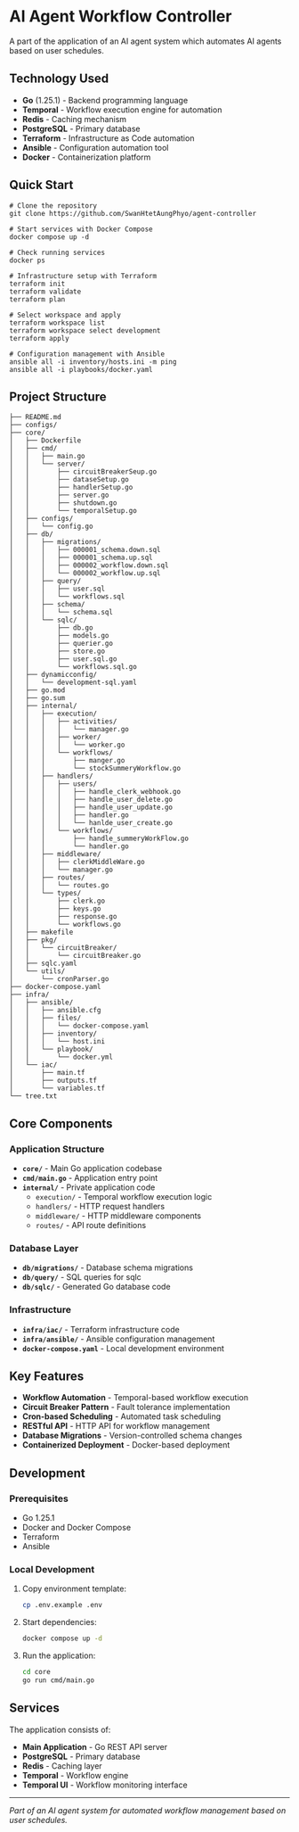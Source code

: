 # AI Agent Workflow Controller

A part of the application of an AI agent system which automates AI agents based on user schedules.

## Technology Used

- **Go** (1.25.1) - Backend programming language
- **Temporal** - Workflow execution engine for automation
- **Redis** - Caching mechanism
- **PostgreSQL** - Primary database
- **Terraform** - Infrastructure as Code automation
- **Ansible** - Configuration automation tool
- **Docker** - Containerization platform

## Quick Start

```shell
# Clone the repository
git clone https://github.com/SwanHtetAungPhyo/agent-controller

# Start services with Docker Compose
docker compose up -d

# Check running services
docker ps

# Infrastructure setup with Terraform
terraform init
terraform validate
terraform plan

# Select workspace and apply
terraform workspace list
terraform workspace select development
terraform apply

# Configuration management with Ansible
ansible all -i inventory/hosts.ini -m ping
ansible all -i playbooks/docker.yaml
```

## Project Structure

```
├── README.md
├── configs/
├── core/
│   ├── Dockerfile
│   ├── cmd/
│   │   ├── main.go
│   │   └── server/
│   │       ├── circuitBreakerSeup.go
│   │       ├── dataseSetup.go
│   │       ├── handlerSetup.go
│   │       ├── server.go
│   │       ├── shutdown.go
│   │       └── temporalSetup.go
│   ├── configs/
│   │   └── config.go
│   ├── db/
│   │   ├── migrations/
│   │   │   ├── 000001_schema.down.sql
│   │   │   ├── 000001_schema.up.sql
│   │   │   ├── 000002_workflow.down.sql
│   │   │   └── 000002_workflow.up.sql
│   │   ├── query/
│   │   │   ├── user.sql
│   │   │   └── workflows.sql
│   │   ├── schema/
│   │   │   └── schema.sql
│   │   └── sqlc/
│   │       ├── db.go
│   │       ├── models.go
│   │       ├── querier.go
│   │       ├── store.go
│   │       ├── user.sql.go
│   │       └── workflows.sql.go
│   ├── dynamicconfig/
│   │   └── development-sql.yaml
│   ├── go.mod
│   ├── go.sum
│   ├── internal/
│   │   ├── execution/
│   │   │   ├── activities/
│   │   │   │   └── manager.go
│   │   │   ├── worker/
│   │   │   │   └── worker.go
│   │   │   └── workflows/
│   │   │       ├── manger.go
│   │   │       └── stockSummeryWorkflow.go
│   │   ├── handlers/
│   │   │   ├── users/
│   │   │   │   ├── handle_clerk_webhook.go
│   │   │   │   ├── handle_user_delete.go
│   │   │   │   ├── handle_user_update.go
│   │   │   │   ├── handler.go
│   │   │   │   └── hanlde_user_create.go
│   │   │   └── workflows/
│   │   │       ├── handle_summeryWorkFlow.go
│   │   │       └── handler.go
│   │   ├── middleware/
│   │   │   ├── clerkMiddleWare.go
│   │   │   └── manager.go
│   │   ├── routes/
│   │   │   └── routes.go
│   │   └── types/
│   │       ├── clerk.go
│   │       ├── keys.go
│   │       ├── response.go
│   │       └── workflows.go
│   ├── makefile
│   ├── pkg/
│   │   └── circuitBreaker/
│   │       └── circuitBreaker.go
│   ├── sqlc.yaml
│   └── utils/
│       └── cronParser.go
├── docker-compose.yaml
├── infra/
│   ├── ansible/
│   │   ├── ansible.cfg
│   │   ├── files/
│   │   │   └── docker-compose.yaml
│   │   ├── inventory/
│   │   │   └── host.ini
│   │   └── playbook/
│   │       └── docker.yml
│   └── iac/
│       ├── main.tf
│       ├── outputs.tf
│       └── variables.tf
└── tree.txt
```

## Core Components

### Application Structure
- **`core/`** - Main Go application codebase
- **`cmd/main.go`** - Application entry point
- **`internal/`** - Private application code
    - `execution/` - Temporal workflow execution logic
    - `handlers/` - HTTP request handlers
    - `middleware/` - HTTP middleware components
    - `routes/` - API route definitions

### Database Layer
- **`db/migrations/`** - Database schema migrations
- **`db/query/`** - SQL queries for sqlc
- **`db/sqlc/`** - Generated Go database code

### Infrastructure
- **`infra/iac/`** - Terraform infrastructure code
- **`infra/ansible/`** - Ansible configuration management
- **`docker-compose.yaml`** - Local development environment

## Key Features

- **Workflow Automation** - Temporal-based workflow execution
- **Circuit Breaker Pattern** - Fault tolerance implementation
- **Cron-based Scheduling** - Automated task scheduling
- **RESTful API** - HTTP API for workflow management
- **Database Migrations** - Version-controlled schema changes
- **Containerized Deployment** - Docker-based deployment

## Development

### Prerequisites
- Go 1.25.1
- Docker and Docker Compose
- Terraform
- Ansible

### Local Development
1. Copy environment template:
   ```bash
   cp .env.example .env
   ```

2. Start dependencies:
   ```bash
   docker compose up -d
   ```

3. Run the application:
   ```bash
   cd core
   go run cmd/main.go
   ```

## Services

The application consists of:
- **Main Application** - Go REST API server
- **PostgreSQL** - Primary database
- **Redis** - Caching layer
- **Temporal** - Workflow engine
- **Temporal UI** - Workflow monitoring interface

---

*Part of an AI agent system for automated workflow management based on user schedules.*